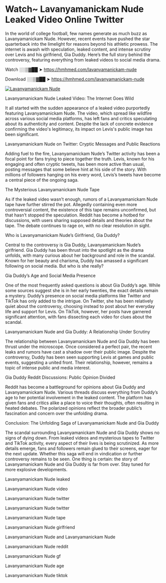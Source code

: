 # Watch~ Lavanyamanickam Nude Leaked Video Online Twitter

In the world of college football, few names generate as much buzz as Lavanyamanickam Nude. However, recent events have pushed the star quarterback into the limelight for reasons beyond his athletic prowess. The internet is awash with speculation, leaked content, and intense scrutiny over Levis and his girlfriend, Gia Duddy. Here’s the full story behind the controversy, featuring everything from leaked videos to social media drama.

Watch ░░▒▓██ ➤ https://hmhmed.com/lavanyamanickam-nude

Download ░░▒▓██ ➤ https://hmhmed.com/lavanyamanickam-nude

[![Lavanyamanickam Nude](https://i.imgur.com/dJHk4Zq.gif)](https://hmhmed.com/lavanyamanickam-nude)

Lavanyamanickam Nude Leaked Video: The Internet Goes Wild

It all started with the sudden appearance of a leaked video purportedly featuring Lavanyamanickam Nude. The video, which spread like wildfire across various social media platforms, has left fans and critics speculating about its authenticity and content. Despite the lack of concrete evidence confirming the video's legitimacy, its impact on Levis's public image has been significant.

Lavanyamanickam Nude on Twitter: Cryptic Messages and Public Reactions

Adding fuel to the fire, Lavanyamanickam Nude’s Twitter activity has been a focal point for fans trying to piece together the truth. Levis, known for his engaging and often cryptic tweets, has been more active than usual, posting messages that some believe hint at his side of the story. With millions of followers hanging on his every word, Levis’s tweets have become a central piece of the ongoing saga.

The Mysterious Lavanyamanickam Nude Tape

As if the leaked video wasn’t enough, rumors of a Lavanyamanickam Nude tape have further stirred the pot. Allegedly containing even more controversial content, the existence of this tape remains unconfirmed, but that hasn’t stopped the speculation. Reddit has become a hotbed for discussions, with users sharing supposed details and theories about the tape. The debate continues to rage on, with no clear resolution in sight.

Who is Lavanyamanickam Nude’s Girlfriend, Gia Duddy?

Central to the controversy is Gia Duddy, Lavanyamanickam Nude’s girlfriend. Gia Duddy has been thrust into the spotlight as the drama unfolds, with many curious about her background and role in the scandal. Known for her beauty and charisma, Duddy has amassed a significant following on social media. But who is she really?

Gia Duddy’s Age and Social Media Presence

One of the most frequently asked questions is about Gia Duddy’s age. While some sources suggest she is in her early twenties, the exact details remain a mystery. Duddy’s presence on social media platforms like Twitter and TikTok has only added to the intrigue. On Twitter, she has been relatively quiet about the controversy, choosing instead to post about her everyday life and support for Levis. On TikTok, however, her posts have garnered significant attention, with fans dissecting each video for clues about the scandal.

Lavanyamanickam Nude and Gia Duddy: A Relationship Under Scrutiny

The relationship between Lavanyamanickam Nude and Gia Duddy has been thrust under the microscope. Once considered a perfect pair, the recent leaks and rumors have cast a shadow over their public image. Despite the controversy, Duddy has been seen supporting Levis at games and public events, suggesting a united front. Their relationship, however, remains a topic of intense public and media interest.

Gia Duddy Reddit Discussions: Public Opinion Divided

Reddit has become a battleground for opinions about Gia Duddy and Lavanyamanickam Nude. Various threads discuss everything from Duddy’s age to her potential involvement in the leaked content. The platform has given fans and critics alike a place to voice their thoughts, often resulting in heated debates. The polarized opinions reflect the broader public’s fascination and concern over the unfolding drama.

Conclusion: The Unfolding Saga of Lavanyamanickam Nude and Gia Duddy

The scandal surrounding Lavanyamanickam Nude and Gia Duddy shows no signs of dying down. From leaked videos and mysterious tapes to Twitter and TikTok activity, every aspect of their lives is being scrutinized. As more details emerge, fans and followers remain glued to their screens, eager for the next update. Whether this saga will end in vindication or further controversy remains to be seen. One thing is certain: the story of Lavanyamanickam Nude and Gia Duddy is far from over. Stay tuned for more explosive developments.

Lavanyamanickam Nude leaked

Lavanyamanickam Nude video

Lavanyamanickam Nude twitter

Lavanyamanickam Nude twitter

Lavanyamanickam Nude tape

Lavanyamanickam Nude girlfriend

Lavanyamanickam Nude and Lavanyamanickam Nude

Lavanyamanickam Nude reddit

Lavanyamanickam Nude gf

Lavanyamanickam Nude age

Lavanyamanickam Nude tiktok